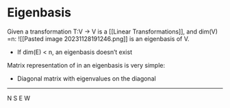 # Eigenbasis
Given a transformation T:V → V is a [[Linear Transformations]], and dim(V) =n:
![[Pasted image 20231128191246.png]] is an eigenbasis of V.
- If dim(E) < n, an eigenbasis doesn’t exist

Matrix representation of  in an eigenbasis is very simple:
- Diagonal matrix with eigenvalues on the diagonal

---
N
S
E
W